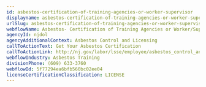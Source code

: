 ```yaml
---
id: asbestos-certification-of-training-agencies-or-worker-supervisor
displayname: asbestos-certification-of-training-agencies-or-worker-supervisor
urlSlug: asbestos-certification-of-training-agencies-or-worker-supervisor
webflowName: Asbestos- Certification of Training Agencies or Worker/Supervisor
agencyId: njdol
agencyAdditionalContext: Asbestos Control and Licensing
callToActionText: Get Your Asbestos Certification
callToActionLink: http://nj.gov/labor/lsse/employee/asbestos_control_and_licensing.html
webflowIndustry: Asbestos Training
divisionPhone: (609) 633-3760
webflowId: 5f77294ea6bfb560bc02ee04
licenseCertificationClassification: LICENSE
---
```

